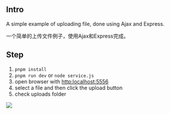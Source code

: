 ## Intro

A simple example of uploading file, done using Ajax and Express.  

一个简单的上传文件例子，使用Ajax和Express完成。  

## Step

1. `pnpm install`
2. `pnpm run dev` or `node service.js`
3. open browser with [http:localhost:5556](http:localhost:5556)
4. select a file and then click the upload button
5. check uploads folder

<img src="./uploads/hi-girl.jpeg" crossorigin="anonymous" />
